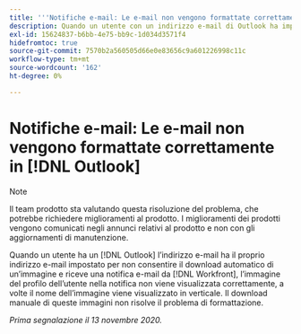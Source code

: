 ```yaml
---
title: '''Notifiche e-mail: Le e-mail non vengono formattate correttamente in Outlook"'
description: Quando un utente con un indirizzo e-mail di Outlook ha impostato il proprio indirizzo e-mail per non consentire il download automatico di un'immagine e riceve una notifica e-mail da [!DNL Workfront], l’immagine del profilo dell’utente nella notifica non viene visualizzata correttamente, a volte il nome dell’immagine viene visualizzato in verticale. Il download manuale di queste immagini non risolve il problema di formattazione.
exl-id: 15624837-b6bb-4e75-bb9c-1d034d3571f4
hidefromtoc: true
source-git-commit: 7570b2a560505d66e0e83656c9a601226998c11c
workflow-type: tm+mt
source-wordcount: '162'
ht-degree: 0%

---
```


# Notifiche e-mail: Le e-mail non vengono formattate correttamente in [!DNL Outlook]

>[!NOTE]
>
>Il team prodotto sta valutando questa risoluzione del problema, che potrebbe richiedere miglioramenti al prodotto. I miglioramenti dei prodotti vengono comunicati negli annunci relativi al prodotto e non con gli aggiornamenti di manutenzione.

Quando un utente ha un [!DNL Outlook] l’indirizzo e-mail ha il proprio indirizzo e-mail impostato per non consentire il download automatico di un’immagine e riceve una notifica e-mail da [!DNL Workfront], l’immagine del profilo dell’utente nella notifica non viene visualizzata correttamente, a volte il nome dell’immagine viene visualizzato in verticale. Il download manuale di queste immagini non risolve il problema di formattazione.


_Prima segnalazione il 13 novembre 2020._
